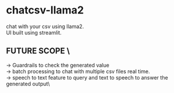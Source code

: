# chatcsv-llama2

chat with your csv using llama2. \
UI built using streamlit. 

## FUTURE SCOPE \
-> Guardrails to check the generated value \
-> batch processing to chat with multiple csv files real time. \
-> speech to text feature to query and text to speech to answer the generated output\
